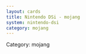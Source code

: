 ```yaml
---
layout: cards
title: Nintendo DSi - mojang
system: nintendo-dsi
category: mojang
---
```

<div class="alert alert-secondary mb-4"><span class="i18n innerHTML-category">Category: </span><span class="i18n innerHTML-cat-mojang">mojang</span></div>
